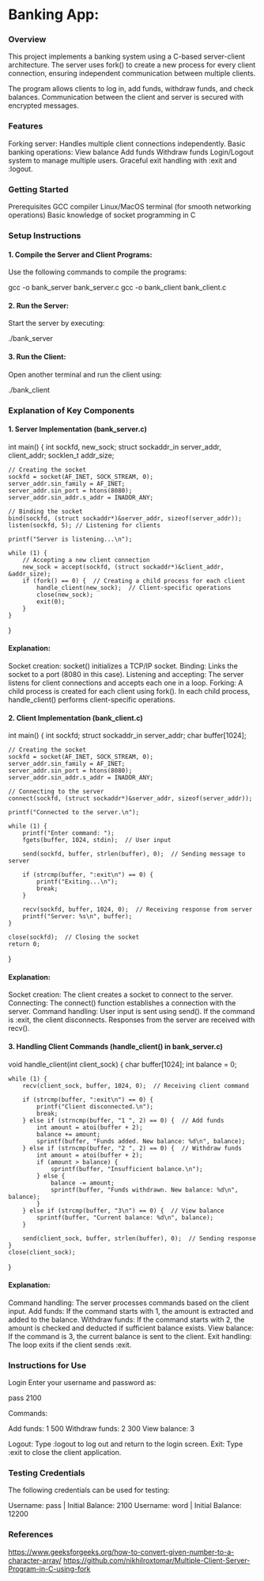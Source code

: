 # Banking App:
### Overview
This project implements a banking system using a C-based server-client architecture. The server uses fork() to create a new process for
every client connection, ensuring independent communication between multiple clients.

The program allows clients to log in, add funds, withdraw funds, and check balances. Communication between the client and server is
secured with encrypted messages.

### Features
Forking server: Handles multiple client connections independently.
Basic banking operations:
View balance
Add funds
Withdraw funds
Login/Logout system to manage multiple users.
Graceful exit handling with :exit and :logout.

### Getting Started
Prerequisites
GCC compiler
Linux/MacOS terminal (for smooth networking operations)
Basic knowledge of socket programming in C

### Setup Instructions

#### 1. Compile the Server and Client Programs:
Use the following commands to compile the programs:

gcc -o bank_server bank_server.c
gcc -o bank_client bank_client.c

#### 2. Run the Server:
Start the server by executing:

./bank_server

#### 3. Run the Client:
Open another terminal and run the client using:

./bank_client

### Explanation of Key Components
#### 1. Server Implementation (bank_server.c)

int main() {
    int sockfd, new_sock;
    struct sockaddr_in server_addr, client_addr;
    socklen_t addr_size;

    // Creating the socket
    sockfd = socket(AF_INET, SOCK_STREAM, 0);
    server_addr.sin_family = AF_INET;
    server_addr.sin_port = htons(8080);
    server_addr.sin_addr.s_addr = INADDR_ANY;

    // Binding the socket
    bind(sockfd, (struct sockaddr*)&server_addr, sizeof(server_addr));
    listen(sockfd, 5); // Listening for clients

    printf("Server is listening...\n");

    while (1) {
        // Accepting a new client connection
        new_sock = accept(sockfd, (struct sockaddr*)&client_addr, &addr_size);
        if (fork() == 0) {  // Creating a child process for each client
            handle_client(new_sock);  // Client-specific operations
            close(new_sock);
            exit(0);
        }
    }
}

#### Explanation:
Socket creation: socket() initializes a TCP/IP socket.
Binding: Links the socket to a port (8080 in this case).
Listening and accepting: The server listens for client connections and accepts each one in a loop.
Forking: A child process is created for each client using fork().
In each child process, handle_client() performs client-specific operations.

#### 2. Client Implementation (bank_client.c)

int main() {
    int sockfd;
    struct sockaddr_in server_addr;
    char buffer[1024];

    // Creating the socket
    sockfd = socket(AF_INET, SOCK_STREAM, 0);
    server_addr.sin_family = AF_INET;
    server_addr.sin_port = htons(8080);
    server_addr.sin_addr.s_addr = INADDR_ANY;

    // Connecting to the server
    connect(sockfd, (struct sockaddr*)&server_addr, sizeof(server_addr));

    printf("Connected to the server.\n");

    while (1) {
        printf("Enter command: ");
        fgets(buffer, 1024, stdin);  // User input

        send(sockfd, buffer, strlen(buffer), 0);  // Sending message to server

        if (strcmp(buffer, ":exit\n") == 0) {
            printf("Exiting...\n");
            break;
        }

        recv(sockfd, buffer, 1024, 0);  // Receiving response from server
        printf("Server: %s\n", buffer);
    }

    close(sockfd);  // Closing the socket
    return 0;
}
#### Explanation:
Socket creation: The client creates a socket to connect to the server.
Connecting: The connect() function establishes a connection with the server.
Command handling:
User input is sent using send().
If the command is :exit, the client disconnects.
Responses from the server are received with recv().

#### 3. Handling Client Commands (handle_client() in bank_server.c)

void handle_client(int client_sock) {
    char buffer[1024];
    int balance = 0;

    while (1) {
        recv(client_sock, buffer, 1024, 0);  // Receiving client command

        if (strcmp(buffer, ":exit\n") == 0) {
            printf("Client disconnected.\n");
            break;
        } else if (strncmp(buffer, "1 ", 2) == 0) {  // Add funds
            int amount = atoi(buffer + 2);
            balance += amount;
            sprintf(buffer, "Funds added. New balance: %d\n", balance);
        } else if (strncmp(buffer, "2 ", 2) == 0) {  // Withdraw funds
            int amount = atoi(buffer + 2);
            if (amount > balance) {
                sprintf(buffer, "Insufficient balance.\n");
            } else {
                balance -= amount;
                sprintf(buffer, "Funds withdrawn. New balance: %d\n", balance);
            }
        } else if (strcmp(buffer, "3\n") == 0) {  // View balance
            sprintf(buffer, "Current balance: %d\n", balance);
        }

        send(client_sock, buffer, strlen(buffer), 0);  // Sending response
    }
    close(client_sock);
}
#### Explanation:
Command handling: The server processes commands based on the client input.
Add funds: If the command starts with 1, the amount is extracted and added to the balance.
Withdraw funds: If the command starts with 2, the amount is checked and deducted if sufficient balance exists.
View balance: If the command is 3, the current balance is sent to the client.
Exit handling: The loop exits if the client sends :exit.

### Instructions for Use
Login
Enter your username and password as:

pass 2100

Commands:

Add funds:
1 500
Withdraw funds:
2 300
View balance:
3

Logout: Type :logout to log out and return to the login screen.
Exit: Type :exit to close the client application.

### Testing Credentials
The following credentials can be used for testing:

Username: pass | Initial Balance: 2100
Username: word | Initial Balance: 12200

### References
https://www.geeksforgeeks.org/how-to-convert-given-number-to-a-character-array/
https://github.com/nikhilroxtomar/Multiple-Client-Server-Program-in-C-using-fork


